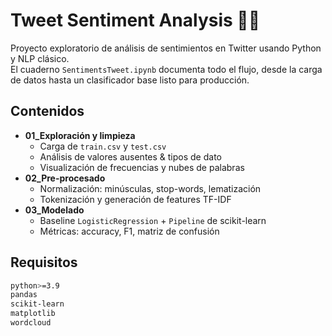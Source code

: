 # Tweet Sentiment Analysis 📝💬

Proyecto exploratorio de análisis de sentimientos en Twitter usando Python y NLP clásico.  
El cuaderno `SentimentsTweet.ipynb` documenta todo el flujo, desde la carga de datos hasta un clasificador base listo para producción.

## Contenidos
- **01_Exploración y limpieza**  
  - Carga de `train.csv` y `test.csv`  
  - Análisis de valores ausentes & tipos de dato  
  - Visualización de frecuencias y nubes de palabras
- **02_Pre-procesado**  
  - Normalización: minúsculas, stop-words, lematización  
  - Tokenización y generación de features TF-IDF
- **03_Modelado**  
  - Baseline `LogisticRegression` + `Pipeline` de scikit-learn  
  - Métricas: accuracy, F1, matriz de confusión


## Requisitos
```bash
python>=3.9
pandas
scikit-learn
matplotlib
wordcloud

